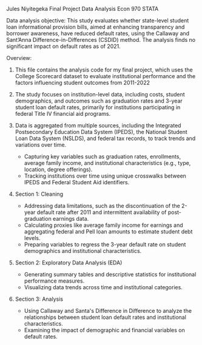 
                                                                                   
Jules Niyitegeka
Final Project Data Analysis
Econ 970
STATA

Data analysis objective:
This study evaluates whether state-level student loan informational provision bills, aimed at enhancing transparency and borrower awareness, have reduced default rates, using the Callaway and Sant’Anna Difference-in-Differences (CSDID) method. The analysis finds no significant impact on default rates as of 2021.

Overview:
1. This file contains the analysis code for my final project, which uses the College Scorecard dataset to evaluate institutional performance and the factors influencing student outcomes from 2011-2022
2. The study focuses on institution-level data, including costs, student demographics, and outcomes such as graduation rates and 3-year student loan default rates, primarily for institutions participating in federal Title IV financial aid programs.
3. Data is aggregated from multiple sources, including the Integrated Postsecondary Education Data System (IPEDS), the National Student Loan Data System (NSLDS), and federal tax records, to track trends and variations over time.
   - Capturing key variables such as graduation rates, enrollments, average family income, and institutional characteristics (e.g., type, location, degree offerings).
   - Tracking institutions over time using unique crosswalks between IPEDS and Federal Student Aid identifiers.

1. Section 1: Cleaning
   - Addressing data limitations, such as the discontinuation of the 2-year default rate after 2011 and intermittent availability of post-graduation earnings data.
   - Calculating proxies like average family income for earnings and aggregating federal and Pell loan amounts to estimate student debt levels.
   - Preparing variables to regress the 3-year default rate on student demographics and institutional characteristics.

2. Section 2: Exploratory Data Analysis (EDA)
   - Generating summary tables and descriptive statistics for institutional performance measures.
   - Visualizing data trends across time and institutional categories.

3. Section 3: Analysis
   - Using Callaway and Santa's Difference in Difference to analyze the relationships between student loan default rates and institutional characteristics.
   - Examining the impact of demographic and financial variables on default rates.
